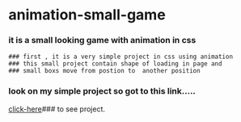 # animation-small-game
### it is a small looking game with animation in css
```
### first , it is a very simple project in css using animation
### this small project contain shape of loading in page and
### small boxs move from postion to  another position
```
### look on my simple project so got to this link.....
[click-here](https://kareemtarekk.github.io/animation-small-game/)### to see project.
